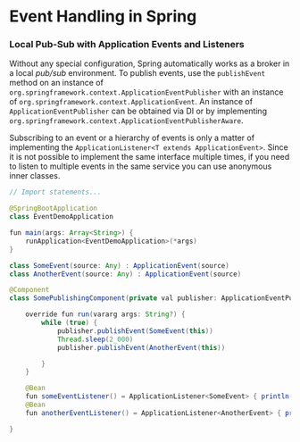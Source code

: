 # Event Handling in Spring


### Local Pub-Sub with Application Events and Listeners

Without any special configuration, Spring automatically works as a broker in a local *pub/sub* environment. To publish events, use the `publishEvent` method on an instance of `org.springframework.context.ApplicationEventPublisher` with an instance of `org.springframework.context.ApplicationEvent`. An instance of `ApplicationEventPublisher` can be obtained via DI or by implementing `org.springframework.context.ApplicationEventPublisherAware`.

Subscribing to an event or a hierarchy of events is only a matter of implementing the `ApplicationListener<T extends ApplicationEvent>`. Since it is not possible to implement the same interface multiple times, if you need to listen to multiple events in the same service you can use anonymous inner classes.

```java
// Import statements...

@SpringBootApplication
class EventDemoApplication

fun main(args: Array<String>) {
    runApplication<EventDemoApplication>(*args)
}

class SomeEvent(source: Any) : ApplicationEvent(source)
class AnotherEvent(source: Any) : ApplicationEvent(source)

@Component
class SomePublishingComponent(private val publisher: ApplicationEventPublisher) : CommandLineRunner {

    override fun run(vararg args: String?) {
        while (true) {
            publisher.publishEvent(SomeEvent(this))
            Thread.sleep(2_000)
            publisher.publishEvent(AnotherEvent(this))

        }
    }

    @Bean
    fun someEventListener() = ApplicationListener<SomeEvent> { println("Got some event!!") }
    @Bean
    fun anotherEventListener() = ApplicationListener<AnotherEvent> { println("Got another event!!") }

}

```

